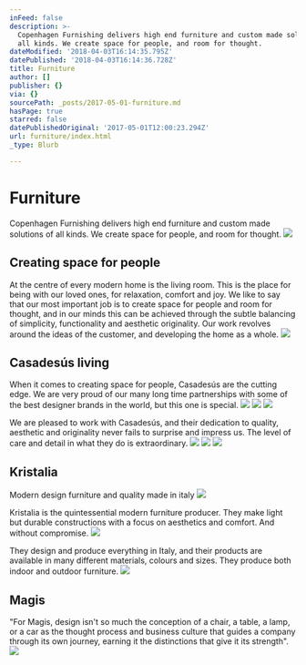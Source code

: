 ```yaml
---
inFeed: false
description: >-
  Copenhagen Furnishing delivers high end furniture and custom made solutions of
  all kinds. We create space for people, and room for thought.
dateModified: '2018-04-03T16:14:35.795Z'
datePublished: '2018-04-03T16:14:36.728Z'
title: Furniture
author: []
publisher: {}
via: {}
sourcePath: _posts/2017-05-01-furniture.md
hasPage: true
starred: false
datePublishedOriginal: '2017-05-01T12:00:23.294Z'
url: furniture/index.html
_type: Blurb

---
```

# Furniture

Copenhagen Furnishing delivers high end furniture and custom made solutions of all kinds. We create space for people, and room for thought.
![](https://the-grid-user-content.s3-us-west-2.amazonaws.com/e9260245-7f59-4d3a-ba6e-d17162e99058.jpg)

## Creating space for people

At the centre of every modern home is the living room. This is the place for being with our loved ones, for relaxation, comfort and joy. We like to say that our most important job is to create space for people and room for thought, and in our minds this can be achieved through the subtle balancing of simplicity, functionality and aesthetic originality. Our work revolves around the ideas of the customer, and developing the home as a whole.
![](https://the-grid-user-content.s3-us-west-2.amazonaws.com/cb355627-6b0a-4478-aea3-f7cdcef2318b.jpg)

## Casadesús living

When it comes to creating space for people, Casadesús are the cutting edge. We are very proud of our many long time partnerships with some of the best designer brands in the world, but this one is special.
![](https://the-grid-user-content.s3-us-west-2.amazonaws.com/6b78684e-f918-4d00-9260-062516d9b8be.jpg)
![](https://the-grid-user-content.s3-us-west-2.amazonaws.com/304717a2-a093-4286-b62c-f48d17d9fe61.jpg)
![](https://the-grid-user-content.s3-us-west-2.amazonaws.com/b8fde87a-70ab-4943-adae-b917eb0d8c3e.jpg)

We are pleased to work with Casadesús, and their dedication to quality, aesthetic and originality never fails to surprise and impress us. The level of care and detail in what they do is extraordinary.
![](https://the-grid-user-content.s3-us-west-2.amazonaws.com/97bb41bf-6941-4359-ae2e-2cb917aeb722.jpg)
![](https://the-grid-user-content.s3-us-west-2.amazonaws.com/13cd6477-86de-4d9b-85b5-dcedd1c839bb.jpg)
![](https://the-grid-user-content.s3-us-west-2.amazonaws.com/b0b15ea3-64c8-4485-ab03-7910193b693a.jpg)

## Kristalia

Modern design furniture and quality made ​​in italy
![](https://the-grid-user-content.s3-us-west-2.amazonaws.com/660fd45d-eb8f-4135-9ebc-c26370b7f0c9.jpg)

Kristalia is the quintessential modern furniture producer. They make light but durable constructions with a focus on aesthetics and comfort. And without compromise.
![](https://the-grid-user-content.s3-us-west-2.amazonaws.com/a5f95e65-6859-4e84-8376-9c75dd4bb35c.jpg)

They design and produce everything in Italy, and their products are available in many different materials, colours and sizes. They produce both indoor and outdoor furniture.
![](https://the-grid-user-content.s3-us-west-2.amazonaws.com/56553f98-cdba-49e7-8645-59a0a06d3e74.jpg)

## Magis

"For Magis, design isn't so much the conception of a chair, a table, a lamp, or a car as the thought process and business culture that guides a company through its own journey, earning it the distinctions that give it its strength".
![](https://the-grid-user-content.s3-us-west-2.amazonaws.com/c29a847e-f736-4857-bbb4-8390a3b2ffa8.jpg)